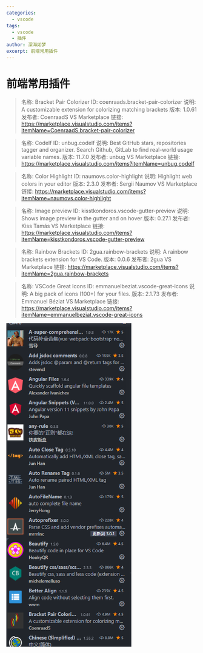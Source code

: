 ```yaml
---
categories:
  - vscode
tags:
  - vscode
  - 插件
author: 深海如梦
excerpt: 前端常用插件
---
```




# 前端常用插件

> 名称: Bracket Pair Colorizer
> ID: coenraads.bracket-pair-colorizer
> 说明: A customizable extension for colorizing matching brackets
> 版本: 1.0.61
> 发布者: CoenraadS
> VS Marketplace 链接: https://marketplace.visualstudio.com/items?itemName=CoenraadS.bracket-pair-colorizer



> 名称: Codelf
> ID: unbug.codelf
> 说明: Best GitHub stars, repositories tagger and organizer. Search Github, GitLab to find real-world usage variable names.
> 版本: 11.7.0
> 发布者: unbug
> VS Marketplace 链接: https://marketplace.visualstudio.com/items?itemName=unbug.codelf



> 名称: Color Highlight
> ID: naumovs.color-highlight
> 说明: Highlight web colors in your editor
> 版本: 2.3.0
> 发布者: Sergii Naumov
> VS Marketplace 链接: https://marketplace.visualstudio.com/items?itemName=naumovs.color-highlight



> 名称: Image preview
> ID: kisstkondoros.vscode-gutter-preview
> 说明: Shows image preview in the gutter and on hover
> 版本: 0.27.1
> 发布者: Kiss Tamás
> VS Marketplace 链接: https://marketplace.visualstudio.com/items?itemName=kisstkondoros.vscode-gutter-preview



> 名称: Rainbow Brackets
> ID: 2gua.rainbow-brackets
> 说明: A rainbow brackets extension for VS Code.
> 版本: 0.0.6
> 发布者: 2gua
> VS Marketplace 链接: https://marketplace.visualstudio.com/items?itemName=2gua.rainbow-brackets



> 名称: VSCode Great Icons
> ID: emmanuelbeziat.vscode-great-icons
> 说明: A big pack of icons (100+) for your files.
> 版本: 2.1.73
> 发布者: Emmanuel Béziat
> VS Marketplace 链接: https://marketplace.visualstudio.com/items?itemName=emmanuelbeziat.vscode-great-icons



![image-20210409094037510](../pic/image-20210409094037510.png)